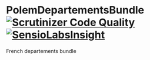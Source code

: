 # PolemDepartementsBundle [![Scrutinizer Code Quality](https://scrutinizer-ci.com/g/polem/PolemDepartementsBundle/badges/quality-score.png?s=603c99397ac6adc8465f54dbca67135a1386c3fb)](https://scrutinizer-ci.com/g/polem/PolemDepartementsBundle/) [![SensioLabsInsight](https://insight.sensiolabs.com/projects/590e28d6-504b-413e-95a2-445422ca0e7d/mini.png)](https://insight.sensiolabs.com/projects/590e28d6-504b-413e-95a2-445422ca0e7d)

French departements bundle
